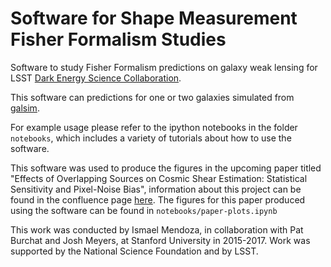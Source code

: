 Software for Shape Measurement Fisher Formalism Studies
============================================

Software to study Fisher Formalism predictions on galaxy weak lensing for LSST [Dark Energy Science Collaboration](http://www.lsst-desc.org).

This software can predictions for one or two galaxies simulated from [galsim](https://github.com/GalSim-developers/GalSim). 

For example usage please refer to the ipython notebooks in the folder `notebooks`, which includes a variety of tutorials about how to use the
software. 

This software was used to produce the figures in the upcoming paper titled "Effects of Overlapping Sources on Cosmic Shear Estimation: Statistical Sensitivity and Pixel-Noise Bias", 
information about this project can be found in the confluence page [here](https://confluence.slac.stanford.edu/display/LSSTDESC/Effects+of+Overlapping+Sources+on+Cosmic+Shear+Estimation%3A+Statistical+Sensitivity+and+Pixel-Noise+Bias).
The figures for this paper produced using the software can be found in `notebooks/paper-plots.ipynb` 

This work was conducted by Ismael Mendoza, in collaboration with Pat Burchat and Josh Meyers, at Stanford University in 2015-2017. 
Work was supported by the National Science Foundation and by LSST.

